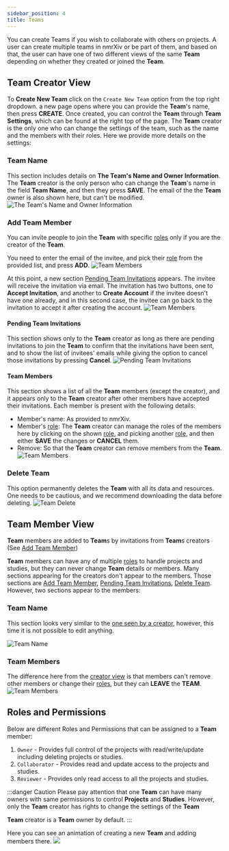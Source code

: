```yaml
---
sidebar_position: 4
title: Teams
---
```

You can create Teams if you wish to collaborate with others on projects. A user can create multiple teams in nmrXiv or be part of them, and based on that, the user can have one of two different views of the same **Team** depending on whether they created or joined the **Team**.

## Team Creator View
To **Create New Team** click on the `Create New Team` option from the top right dropdown. a new page opens where you can provide the **Team**'s name, then press **CREATE**. Once created, you can control the **Team** through **Team Settings**, which can be found at the right top of the page. The **Team** creator is the only one who can change the settings of the team, such as the name and the members with their roles. Here we provide more details on the settings:

### Team Name 
This section includes details on **The Team's Name and Owner Information**.
The **Team** creator is the only person who can change the **Team**'s name in the field  **Team Name**, and then they press **SAVE**. The email of the the **Team** owner is also shown here, but can't be modified.
![The Team's Name and Owner Information](/img/team/team-name.png) 

### Add Team Member
You can invite people to join the **Team** with specific [roles](#roles-and-permissions) only if you are the creator of the **Team**. 

You need to enter the email of the invitee, and pick their [role](#roles-and-permissions) from the provided list, and press **ADD**.
![Team Members](/img/team/team-member.png) 

At this point, a new section [Pending Team Invitations](#pending-team-invitations) appears. The invitee will receive the invitation via email. The invitation has two buttons, one to **Accept Invitation**, and another to **Create Account** if the invitee doesn't have one already, and in this second case, the invitee can go back to the invitation to accept it after creating the account.
![Team Members](/img/team/team-invitation.png) 

#### Pending Team Invitations 
This section shows only to the **Team** creator as long as there are pending invitations to join the **Team** to confirm that the invitations have been sent, and to show the list of invitees' emails while giving the option to cancel those invitations by pressing **Cancel**. 
![Pending Team Invitations](/img/team/team-pending.png)

####  Team Members 
This section shows a list of all the **Team** members (except the creator), and it appears only to the **Team** creator after other members have accepted their invitations. Each member is present with the following details:
* Member's name: As provided to nmrXiv.
* Member's [role](#roles-and-permissions): The **Team** creator can manage the roles of the members here by clicking on the shown [role](#roles-and-permissions), and picking another  [role](#roles-and-permissions), and then either **SAVE** the changes or **CANCEL** them.
* Remove: So that the **Team** creator can remove members from the **Team**.
![Team Members](/img/team/team-members-list.png)

###  Delete Team 
This option permanently deletes the **Team** with all its data and resources. One needs to be cautious, and we recommend downloading the data before deleting.
![Team Delete](/img/team/team-delete.png)


## Team Member View
**Team** members are added to **Team**s by invitations from **Team**s creators (See [Add Team Member](#add-team-member))

**Team** members can have any of multiple [roles](#roles-and-permissions) to handle projects and studies, but they can never change **Team** details or members. Many sections appearing for the creators don't appear to the members. Those sections are [Add Team Member](#add-team-member), [Pending Team Invitations](#pending-team-invitations), [Delete Team](#delete-team). However, two sections appear to the members:

### Team Name 

This section looks very similar to the [one seen by a creator](#team-name), however, this time it is not possible to edit anything.

![Team Name](/img/team/member-name.png)

###  Team Members 
The difference here from the [creator view](#team-members) is that members can't remove other members or change their [roles](#roles-and-permissions), but they can **LEAVE** the **TEAM**.
![Team Members](/img/team/team-leave.png)

## Roles and Permissions
Below are different Roles and Permissions that can be assigned to a **Team** member:

1. `Owner` - Provides full control of the projects with read/write/update including deleting projects or studies.
2. `Collaborator` - Provides read and update access to the projects and studies.
3. `Reviewer` - Provides only read access to all the projects and studies.

:::danger Caution
Please pay attention that one **Team** can have many owners with same permissions to control **Projects** and **Studies**. However, only the **Team** creator has rights to change the settings of the **Team**

**Team** creator is a **Team** owner by default.
:::

Here you can see an animation of creating a new **Team** and adding members there.
<img src="/img/create-team.gif"/>


